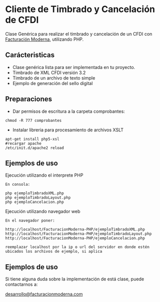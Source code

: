 # Cliente de Timbrado y Cancelación de CFDI

Clase Genérica para realizar el timbrado y cancelación de un CFDI con [Facturación Moderna][1], utilizando PHP. 


## Carácteristicas

* Clase genérica lista para ser implementada en tu proyecto.
* Timbrado de XML CFDI versión 3.2 
* Timbrado de un archivo de texto simple
* Ejemplo de generación del sello digital

## Preparaciones
* Dar permisos de escritura a la carpeta comprobantes:
```
chmod -R 777 comprobantes
```

* Instalar libreria para procesamiento de archivos XSLT
```
apt-get install php5-xsl
#recargar apache
/etc/init.d/apache2 reload
```

## Ejemplos de uso

Ejecución utilizando el interprete PHP

```
En consola:

php ejemploTimbradoXML.php 
php ejemploTimbradoLayout.php
php ejemploCancelacion.php
```

Ejecución utilizando navegador web

```
En el navegador poner:

http://localhost/FacturacionModerna-PHP/ejemploTimbradoXML.php
http://localhost/FacturacionModerna-PHP/ejemploTimbradoLayout.php
http://localhost/FacturacionModerna-PHP/ejemploCancelacion.php

reemplazar localhost por la ip o url del servidor en donde estén ubicados los archivos de ejemplo, si aplica
```

## Ejemplos de uso

Si tiene alguna duda sobre la implementación de está clase, puede contactarnos a: 

desarrollo@facturacionmoderna.com 

[1]: http://www.facturacionmoderna.com

